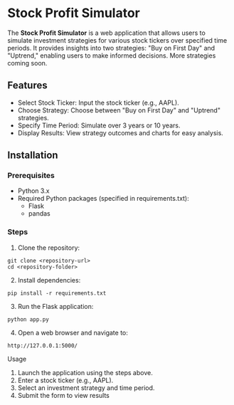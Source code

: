 # Stock Profit Simulator
The **Stock Profit Simulator** is a web application that allows users to simulate investment strategies for various stock tickers over specified time periods. It provides insights into two strategies: "Buy on First Day" and "Uptrend," enabling users to make informed decisions. More strategies coming soon.

## Features
- Select Stock Ticker: Input the stock ticker (e.g., AAPL).
- Choose Strategy: Choose between "Buy on First Day" and "Uptrend" strategies.
- Specify Time Period: Simulate over 3 years or 10 years.
- Display Results: View strategy outcomes and charts for easy analysis.

## Installation
### Prerequisites
- Python 3.x
- Required Python packages (specified in requirements.txt):
  - Flask
  - pandas
    
### Steps
1. Clone the repository:
  ```
  git clone <repository-url>
  cd <repository-folder>
  ```
2. Install dependencies:
```
pip install -r requirements.txt
```
3. Run the Flask application:
```
python app.py
```
4. Open a web browser and navigate to:
```
http://127.0.0.1:5000/
```

Usage
1. Launch the application using the steps above.
2. Enter a stock ticker (e.g., AAPL).
3. Select an investment strategy and time period.
4. Submit the form to view results
